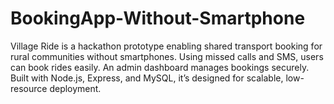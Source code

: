 # BookingApp-Without-Smartphone
Village Ride is a hackathon prototype enabling shared transport booking for rural communities without smartphones. Using missed calls and SMS, users can book rides easily. An admin dashboard manages bookings securely. Built with Node.js, Express, and MySQL, it’s designed for scalable, low-resource deployment.
